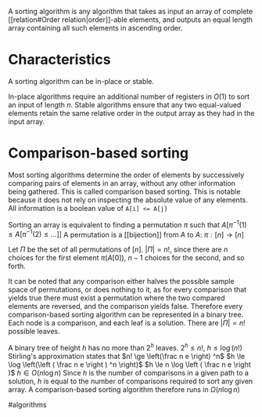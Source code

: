 A sorting algorithm is any algorithm that takes as input an array of complete [[relation#Order relation|order]]-able elements, and outputs an equal length array containing all such elements in ascending order.

# Characteristics
A sorting algorithm can be in-place or stable. 

In-place algorithms require an additional number of registers in $O(1)$ to sort an input of length $n$.
Stable algorithms ensure that any two equal-valued elements retain the same relative order in the output array as they had in the input array.

# Comparison-based sorting
Most sorting algorithms determine the order of elements by successively comparing pairs of elements in an array, without any other information being gathered. This is called comparison based sorting.
This is notable because it does not rely on inspecting the absolute value of any elements. All information is a boolean value of `A[i] <= A[j]`

Sorting an array is equivalent to finding a permutation $\pi$ such that $A[\pi^{-1}(1) \le A[\pi ^{-1}(2) \le \dots]]$
A permutation is a [[bijection]] from $A$ to $A$: $\pi : [n] \to [n]$

Let $\Pi$ be the set of all permutations of $[n]$. $|\Pi| = n!$, since there are $n$ choices for the first element $\pi(A[0])$, $n-1$ choices for the second, and so forth. 

It can be noted that any comparison either halves the possible sample space of permutations, or does nothing to it, as for every comparison that yields true there must exist a permutation where the two compared elements are reversed, and the comparison yields false.
Therefore every comparison-based sorting algorithm can be represented in a binary tree. Each node is a comparison, and each leaf is a solution. There are $|\Pi| = n!$ possible leaves.

A binary tree of height $h$ has no more than $2^h$ leaves. 
$2 ^h \le n!$, $h \le \log(n!)$
Stirling's approximation states that $n! \ge \left(\frac n e \right) ^n$
$h \le \log \left(\left ( \frac n e \right ) ^n \right)$
$h \le n \log \left ( \frac n e \right )$
$h \in O(n \log n)$
Since $h$ is the number of comparisons in a given path to a solution, $h$ is equal to the number of comparisons required to sort any given array. A comparison-based sorting algorithm therefore runs in $\Omega( n \log n)$

#algorithms